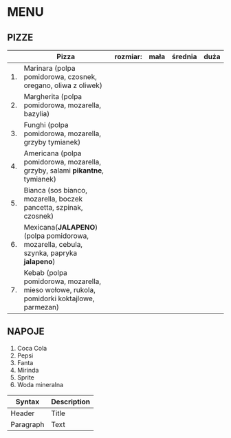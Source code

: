 # MENU
## PIZZE

|  |Pizza                                                                                       |rozmiar:     | mała | średnia | duża |
|--|--------------------------------------------------------------------------------------------|-------------|------|---------|------|
|1.| Marinara (polpa pomidorowa, czosnek, oregano, oliwa z oliwek)                              |             |      |         |      |
|2.| Margherita (polpa pomidorowa, mozarella, bazylia)                                          |             |      |         |      |
|3.| Funghi (polpa pomidorowa, mozarella, grzyby tymianek)                                      |             |      |         |      |
|4.| Americana (polpa pomidorowa, mozarella, grzyby, salami **pikantne**, tymianek)             |             |      |         |      |
|5.| Bianca (sos bianco, mozarella, boczek pancetta, szpinak, czosnek)                          |             |      |         |      |
|6.| Mexicana(**JALAPENO**) (polpa pomidorowa, mozarella, cebula, szynka, papryka **jalapeno**) |             |      |         |      |
|7.| Kebab (polpa pomidorowa, mozarella, mieso wołowe, rukola, pomidorki koktajlowe, parmezan)  |             |      |         |      |

## NAPOJE

1. Coca Cola
2. Pepsi
3. Fanta
4. Mirinda
5. Sprite
6. Woda mineralna  



| Syntax | Description |
| ----------- | ----------- |
| Header | Title |
| Paragraph | Text |

